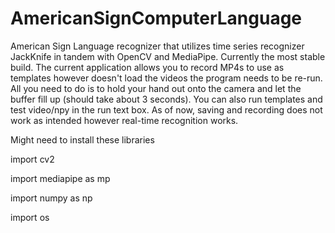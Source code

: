 # AmericanSignComputerLanguage

American Sign Language recognizer that utilizes time series recognizer JackKnife in tandem with OpenCV and MediaPipe. Currently the most stable build.
The current application allows you to record MP4s to use as templates however doesn't load the videos the program needs to be re-run. All you need to do is to hold your hand out onto the camera and let the buffer fill up (should take about 3 seconds). You can also run templates and test video/npy in the run text box. As of now, saving and recording does not work as intended however real-time recognition works.

Might need to install these libraries

import cv2

import mediapipe as mp

import numpy as np

import os
